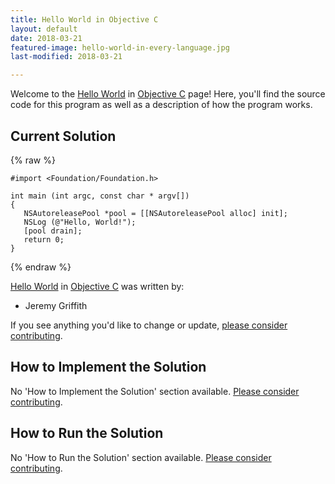 ```yaml
---
title: Hello World in Objective C
layout: default
date: 2018-03-21
featured-image: hello-world-in-every-language.jpg
last-modified: 2018-03-21

---
```


Welcome to the [Hello World](https://rzuckerm.github.io/sample-programs-website-copy/projects/hello-world) in [Objective C](https://rzuckerm.github.io/sample-programs-website-copy/languages/objective-c) page! Here, you'll find the source code for this program as well as a description of how the program works.

## Current Solution

{% raw %}

```objective_c
#import <Foundation/Foundation.h>

int main (int argc, const char * argv[])
{
   NSAutoreleasePool *pool = [[NSAutoreleasePool alloc] init];
   NSLog (@"Hello, World!");
   [pool drain];
   return 0;
}
```

{% endraw %}

[Hello World](https://rzuckerm.github.io/sample-programs-website-copy/projects/hello-world) in [Objective C](https://rzuckerm.github.io/sample-programs-website-copy/languages/objective-c) was written by:

- Jeremy Griffith

If you see anything you'd like to change or update, [please consider contributing](https://github.com/TheRenegadeCoder/sample-programs).

## How to Implement the Solution

No 'How to Implement the Solution' section available. [Please consider contributing](https://github.com/TheRenegadeCoder/sample-programs-website).

## How to Run the Solution

No 'How to Run the Solution' section available. [Please consider contributing](https://github.com/TheRenegadeCoder/sample-programs-website).